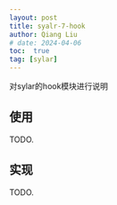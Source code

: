 ```yaml
---
layout: post
title: syalr-7-hook
author: Qiang Liu
# date: 2024-04-06
toc:  true
tag: [sylar]
---
```

对sylar的hook模块进行说明



## 使用

TODO.



## 实现

TODO.
